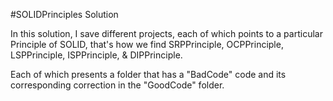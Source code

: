 #SOLIDPrinciples Solution

In this solution, I save different projects, each of which points to a particular Principle of SOLID, that's how we find
SRPPrinciple, OCPPrinciple, LSPPrinciple, ISPPrinciple, & DIPPrinciple.

Each of which presents a folder that has a "BadCode" code and its corresponding correction in the "GoodCode" folder.
